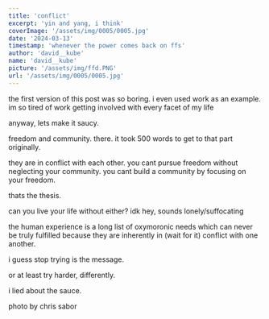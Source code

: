 ```yaml
---
title: 'conflict'
excerpt: 'yin and yang, i think'
coverImage: '/assets/img/0005/0005.jpg' 
date: '2024-03-13'
timestamp: 'whenever the power comes back on ffs'
author: 'david__kube'
name: 'david__kube'
picture: '/assets/img/ffd.PNG'
url: '/assets/img/0005/0005.jpg'
---
```

the first version of this post was so boring. i even used work as an example. im so tired of work getting involved with every facet of my life

anyway, lets make it saucy.

freedom and community. there. it took 500 words to get to that part originally.

they are in conflict with each other. you cant pursue freedom without neglecting your community. you cant build a community by focusing on your freedom.

thats the thesis.

can you live your life without either? idk hey, sounds lonely/suffocating

the human experience is a long list of oxymoronic needs which can never be truly fulfilled because they are inherently in (wait for it) conflict with one another.

i guess stop trying is the message.

or at least try harder, differently.

i lied about the sauce.

photo by chris sabor